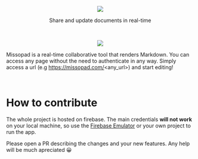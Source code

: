 <p align="center">
    <img src="https://imgur.com/UOlIAJE.png">
    <p align="center">
        Share and update documents in real-time
    </p>
</p>

<br>

<p align="center">
    <img src="https://imgur.com/xkSOFsC.png">
</p>

Missopad is a real-time collaborative tool that renders Markdown. You can access any page without the need to authenticate in any way. Simply access a url (e.g https://missopad.com/<any_url>) and start editing!

<br>

# How to contribute

The whole project is hosted on firebase. The main credentials **will not work** on your local machine, so use the [Firebase Emulator](https://firebase.google.com/docs/emulator-suite/connect_and_prototype) or your own project to run the app.

Please open a PR describing the changes and your new features. Any help will be much apreciated 😀

